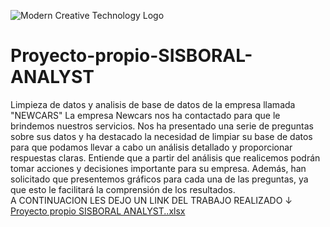   ![Modern Creative Technology Logo](https://github.com/doumecq/Proyecto-propio-SISBORAL-ANALYST/assets/162972727/5ef0ed28-d6d2-4bb2-a756-c078c13abee6)
# Proyecto-propio-SISBORAL-ANALYST
Limpieza de datos y analisis de base de datos de la empresa llamada "NEWCARS"
La empresa Newcars nos ha contactado para que le brindemos
nuestros servicios. Nos ha presentado una serie de preguntas
sobre sus datos y ha destacado la necesidad de limpiar su base
de datos para que podamos llevar a cabo un análisis detallado y
proporcionar respuestas claras. Entiende que a partir del análisis
que realicemos podrán tomar acciones y decisiones importante
para su empresa. Además, han solicitado que presentemos
gráficos para cada una de las preguntas, ya que esto le facilitará
la comprensión de los resultados.  
A CONTINUACION LES DEJO UN LINK DEL TRABAJO REALIZADO ↓    
[Proyecto propio SISBORAL ANALYST..xlsx](https://github.com/doumecq/Proyecto-propio-SISBORAL-ANALYST/files/14556490/Proyecto.propio.SISBORAL.ANALYST.xlsx)
